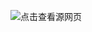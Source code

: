 ![点击查看源网页](https://timgsa.baidu.com/timg?image&quality=80&size=b9999_10000&sec=1595421712420&di=49843d3226ffcb250e57d555f73e9da1&imgtype=0&src=http%3A%2F%2Fzkres2.myzaker.com%2F201807%2F5b4152617f52e9fd4300001a_raw.gif)

